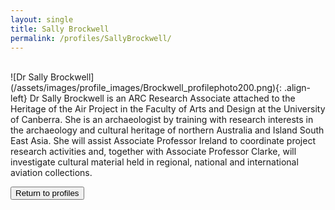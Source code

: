 ```yaml
---
layout: single
title: Sally Brockwell
permalink: /profiles/SallyBrockwell/
---
```

<br>
![Dr Sally Brockwell](/assets/images/profile_images/Brockwell_profilephoto200.png){: .align-left}
Dr Sally Brockwell is an ARC Research Associate attached to the Heritage of the Air Project in the Faculty of Arts and Design at the University of Canberra. She is an archaeologist by training with research interests in the archaeology and cultural heritage of northern Australia and Island South East Asia. She will assist Associate Professor Ireland to coordinate project research activities and, together with Associate Professor Clarke, will investigate cultural material held in regional, national and international aviation collections.

<p><a href="http://www.heritageoftheair.org.au/profiles"><button class="button">Return to profiles</button></a></p>
